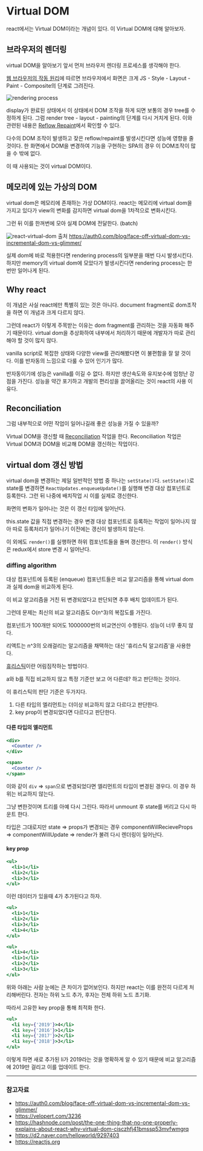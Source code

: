 # Virtual DOM

react에서는 Virtual DOM이라는 개념이 있다. 이 Virtual DOM에 대해 알아보자.

## 브라우저의 렌더링

virtual DOM을 알아보기 앞서 먼저 브라우저 렌더링 프로세스를 생각해야 한다.

[웹 브라우저의 작동 원리](https://github.com/Im-D/Dev-Docs/blob/master/Browser/%EC%9B%B9%20%EB%B8%8C%EB%9D%BC%EC%9A%B0%EC%A0%80%EC%9D%98%20%EC%9E%91%EB%8F%99%20%EC%9B%90%EB%A6%AC.md)에 따르면 브라우저에서 화면은 크게 JS - Style - Layout - Paint - Composite의 단계로 그려진다.

![rendering process](https://user-images.githubusercontent.com/24724691/62412567-bf49f200-b63f-11e9-9ed4-ec8215d04a7d.png)

display가 완료된 상태에서 이 상태에서 DOM 조작을 하게 되면 보통의 경우 tree를 수정하게 된다. 그럼 render tree - layout - painting의 단계를 다시 거치게 된다.
이와 관련된 내용은 [Reflow Repaint](https://github.com/Im-D/Dev-Docs/blob/master/Performance/Reflow%20Repaint.md)에서 확인할 수 있다.

다수의 DOM 조작이 발생하고 잦은 reflow/repaint를 발생시킨다면 성능에 영향을 줄 것이다. 한 화면에서 DOM을 변경하여 기능을 구현하는 SPA의 경우 이 DOM조작이 많을 수 밖에 없다.

이 때 사용되는 것이 virtual DOM이다.

## 메모리에 있는 가상의 DOM

virtual dom은 메모리에 존재하는 가상 DOM이다. react는 메모리에 virtual dom을 가지고 있다가 view의 변화를 감지하면 virtual dom을 1차적으로 변화시킨다.

그런 뒤 이를 한꺼번에 모아 실제 DOM에 전달한다. (batch)

![react-virtual-dom](https://user-images.githubusercontent.com/24724691/64325552-5ae5ce00-d003-11e9-9c50-ae0e888919e1.png)
출처 https://auth0.com/blog/face-off-virtual-dom-vs-incremental-dom-vs-glimmer/

실제 dom에 바로 적용한다면 rendering process의 일부분을 매번 다시 발생시킨다. 하지만 memory의 virtual dom에 모았다가 발생시킨다면 rendering process는 한번만 일어나게 된다.

## Why react

이 개념은 사실 react에만 특별히 있는 것은 아니다. document fragment로 dom조작을 하면 이 개념과 크게 다르지 않다.

그런데 react가 이렇게 주목받는 이유는 dom fragment를 관리하는 것을 자동화 해주기 때문이다. virtual dom을 추상화하여 내부에서 처리하기 때문에 개발자가 따로 관리해야 할 것이 많지 않다.

vanilla script로 복잡한 상태와 다양한 view를 관리해봤다면 이 불편함을 잘 알 것이다. 이를 반자동의 느낌으로 다룰 수 있어 인기가 많다.

반자동이기에 성능은 vanilla를 이길 수 없다. 하지만 생산속도와 유지보수에 엄청난 강점을 가진다. 성능을 약간 포기하고 개발의 편리성을 끌어올리는 것이 react의 사용 이유다.

## Reconciliation

그럼 내부적으로 어떤 작업이 일어나길래 좋은 성능을 가질 수 있을까?

Virtual DOM을 갱신할 때 [Reconciliation](https://reactjs.org/docs/reconciliation.html) 작업을 한다. Reconciliation 작업은 Virtual DOM과 DOM을 비교해 DOM을 갱신하는 작업이다.

## virtual dom 갱신 방법

virtual dom을 변경하는 제일 일반적인 방법 중 하나는 `setState()`다.
`setState()`로 state를 변경하면 `ReactUpdates.enqueueUpdate()`를 실행해 변경 대상 컴포넌트로 등록한다.
그런 뒤 나중에 배치작업 시 이를 실제로 갱신한다.

화면의 변화가 일어나는 것은 이 갱신 타임에 일어난다.

this.state 값을 직접 변경하는 경우 변경 대상 컴포넌트로 등록하는 작업이 일어나지 않아 따로 등록처리가 일어나기 이전에는 갱신이 발생하지 않는다.

이 외에도 `render()`를 실행하면 하위 컴포넌트들을 돌며 갱신한다. 이 `render()` 방식은 redux에서 store 변경 시 일어난다.

### diffing algorithm

대상 컴포넌트에 등록된 (enqueue) 컴포넌트들은 비교 알고리즘을 통해 virtual dom과 실제 dom을 비교하게 된다.

이 비교 알고리즘을 거친 뒤 변경되었다고 판단되면 추후 배치 업데이트가 된다.

그런데 문제는 최신의 비교 알고리즘도 O(n^3)의 복잡도를 가진다.

컴포넌트가 100개만 되어도 1000000번의 비교연산이 수행된다. 성능이 너무 좋지 않다.

리액트는 n^3의 오래걸리는 알고리즘을 채택하는 대신 '휴리스틱 알고리즘'을 사용한다.

[휴리스틱](https://ko.wikipedia.org/wiki/%ED%9C%B4%EB%A6%AC%EC%8A%A4%ED%8B%B1_%EC%9D%B4%EB%A1%A0)이란 어림짐작하는 방법이다.

a와 b를 직접 비교하지 않고 특정 기준만 보고 어 다른데? 하고 판단하는 것이다.

이 휴리스틱의 판단 기준은 두가지다.

1. 다른 타입의 엘리먼트는 더이상 비교하지 않고 다르다고 판단한다.
2. key prop이 변경되었다면 다르다고 판단한다.

#### 다른 타입의 엘리먼트 

```jsx
<div>
  <Counter />
</div>

<span>
  <Counter />
</span>
```

이와 같이 `div` => `span`으로 변경되었다면 엘리먼트의 타입이 변경된 경우다. 이 경우 하위는 비교하지 않는다.

그냥 변한것이며 트리를 아예 다시 그린다. 따라서 unmount 후 state를 버리고 다시 마운트 한다.

타입은 그대로지만 state => props가 변경되는 경우 componentWillRecieveProps => componentWillUpdate => render가 불려 다시 렌더링이 일어난다. 

#### key prop

```jsx
<ul>
  <li>1</li>
  <li>2</li>
  <li>3</li>
</ul>
```
이런 데이터가 있을때 4가 추가된다고 하자.

```jsx
<ul>
  <li>1</li>
  <li>2</li>
  <li>3</li>
  <li>4</li>
</ul>

<ul>
  <li>4</li>
  <li>1</li>
  <li>2</li>
  <li>3</li>
</ul>
```

위와 아래는 사람 눈에는 큰 차이가 없어보인다. 하지만 react는 이를 완전히 다르게 처리해버린다. 전자는 하위 노드 추가, 후자는 전체 하위 노드 초기화.

따라서 고유한 key prop을 통해 최적화 한다.

```jsx
<ul>
  <li key={'2019'}>4</li>
  <li key={'2016'}>1</li>
  <li key={'2017'}>2</li>
  <li key={'2018'}>3</li>
</ul>
```

이렇게 하면 새로 추가된 li가 2019라는 것을 명확하게 알 수 있기 때문에 비교 알고리즘에 2019만 걸리고 이를 업데이트 한다.

---

### 참고자료

- https://auth0.com/blog/face-off-virtual-dom-vs-incremental-dom-vs-glimmer/
- https://velopert.com/3236
- https://hashnode.com/post/the-one-thing-that-no-one-properly-explains-about-react-why-virtual-dom-cisczhfj41bmssp53mvfwmgrq
- https://d2.naver.com/helloworld/9297403
- https://reactjs.org
